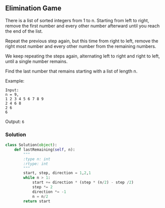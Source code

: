 ## Elimination Game

There is a list of sorted integers from 1 to n. Starting from left to right, remove the first number and every other number afterward until you reach the end of the list.

Repeat the previous step again, but this time from right to left, remove the right most number and every other number from the remaining numbers.

We keep repeating the steps again, alternating left to right and right to left, until a single number remains.

Find the last number that remains starting with a list of length n.

Example:
```
Input:
n = 9,
1 2 3 4 5 6 7 8 9
2 4 6 8
2 6
6
```

Output:
`6`

### Solution

```python
class Solution(object):
    def lastRemaining(self, n):
        """
        :type n: int
        :rtype: int
        """
        start, step, direction = 1,2,1
        while n > 1:
            start += direction * (step * (n/2) - step /2)
            step *= 2
            direction *= -1
            n = n/2
        return start
```
